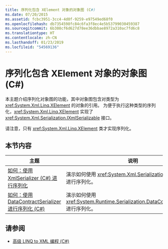 ```yaml
---
title: 序列化包含 XElement 对象的对象图 (C#)
ms.date: 07/20/2015
ms.assetid: fcbc3951-3cc4-4d0f-9259-e97549ed68f0
ms.openlocfilehash: db7354598fc84c6fa3f8ec4e5b53799030459387
ms.sourcegitcommit: 6b308cf6d627d78ee36dbbae8972a310ac7fd6c8
ms.translationtype: HT
ms.contentlocale: zh-CN
ms.lasthandoff: 01/23/2019
ms.locfileid: "54569136"
---
```

# <a name="serializing-object-graphs-that-contain-xelement-objects-c"></a>序列化包含 XElement 对象的对象图 (C#)
本主题介绍序列化对象图的功能，其中对象图包含对类型为 <xref:System.Xml.Linq.XElement> 的对象的引用。 为便于执行这种类型的序列化，<xref:System.Xml.Linq.XElement> 实现了 <xref:System.Xml.Serialization.IXmlSerializable> 接口。  
  
 请注意，只有 <xref:System.Xml.Linq.XElement> 类才实现序列化。  
  
## <a name="in-this-section"></a>本节内容  
  
|主题|说明|  
|-----------|-----------------|  
|[如何：使用 XmlSerializer (C#) 进行序列化](../../../../csharp/programming-guide/concepts/linq/how-to-serialize-using-xmlserializer.md)|演示如何使用 <xref:System.Xml.Serialization.XmlSerializer> 进行序列化。|  
|[如何：使用 DataContractSerializer 进行序列化 (C#)](../../../../csharp/programming-guide/concepts/linq/how-to-serialize-using-datacontractserializer.md)|演示如何使用 <xref:System.Runtime.Serialization.DataContractSerializer> 进行序列化。|  
  
## <a name="see-also"></a>请参阅

- [高级 LINQ to XML 编程 (C#)](../../../../csharp/programming-guide/concepts/linq/advanced-linq-to-xml-programming.md)
